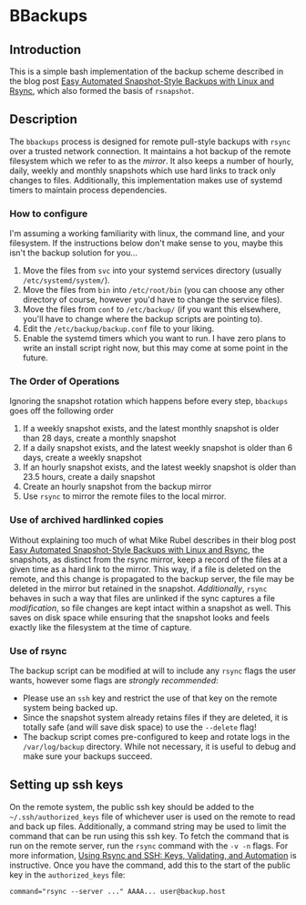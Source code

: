 # BBackups
## Introduction
This is a simple bash implementation of the backup scheme described in the blog post [Easy Automated Snapshot-Style Backups with Linux and Rsync](http://www.mikerubel.org/computers/rsync_snapshots/), which also formed the basis of `rsnapshot`.
## Description
The `bbackups` process is designed for remote pull-style backups with `rsync` over a trusted network connection. It maintains a hot backup of the remote filesystem which we refer to as the *mirror*. It also keeps a number of hourly, daily, weekly and monthly snapshots which use hard links to track only changes to files. Additionally, this implementation makes use of systemd timers to maintain process dependencies.
### How to configure
I'm assuming a working familiarity with linux, the command line, and your filesystem. If the instructions below don't make sense to you, maybe this isn't the backup solution for you...
1. Move the files from `svc` into your systemd services directory (usually `/etc/systemd/system/`).
2. Move the files from `bin` into `/etc/root/bin` (you can choose any other directory of course, however you'd have to change the service files).
3. Move the files from `conf` to `/etc/backup/` (if you want this elsewhere, you'll have to change where the backup scripts are pointing to).
4. Edit the `/etc/backup/backup.conf` file to your liking.
5. Enable the systemd timers which you want to run.
I have zero plans to write an install script right now, but this may come at some point in the future.
### The Order of Operations
Ignoring the snapshot rotation which happens before every step, `bbackups` goes off the following order
1. If a weekly snapshot exists, and the latest monthly snapshot is older than 28 days, create a monthly snapshot
2. If a daily snapshot exists, and the latest weekly snapshot is older than 6 days, create a weekly snapshot
3. If an hourly snapshot exists, and the latest weekly snapshot is older than 23.5 hours, create a daily snapshot
4. Create an hourly snapshot from the backup mirror
5. Use `rsync` to mirror the remote files to the local mirror.
### Use of archived hardlinked copies
Without explaining too much of what Mike Rubel describes in their blog post [Easy Automated Snapshot-Style Backups with Linux and Rsync](http://www.mikerubel.org/computers/rsync_snapshots/), the snapshots, as distinct from the rsync mirror, keep a record of the files at a given time as a hard link to the mirror. This way, if a file is deleted on the remote, and this change is propagated to the backup server, the file may be deleted in the mirror but retained in the snapshot. *Additionally*, `rsync` behaves in such a way that files are unlinked if the sync captures a file *modification*, so file changes are kept intact within a snapshot as well. This saves on disk space while ensuring that the snapshot looks and feels exactly like the filesystem at the time of capture.
### Use of rsync
The backup script can be modified at will to include any `rsync` flags the user wants, however some flags are *strongly recommended*:
 - Please use an `ssh` key and restrict the use of that key on the remote system being backed up.
 - Since the snapshot system already retains files if they are deleted, it is totally safe (and will save disk space) to use the `--delete` flag!
 - The backup script comes pre-configured to keep and rotate logs in the `/var/log/backup` directory. While not necessary, it is useful to debug and make sure your backups succeed.
## Setting up ssh keys
On the remote system, the public ssh key should be added to the `~/.ssh/authorized_keys` file of whichever user is used on the remote to read and back up files. Additionally, a command string may be used to limit the command that can be run using this ssh key.
To fetch the command that is run on the remote server, run the `rsync` command with the `-v -n` flags. For more information, [Using Rsync and SSH: Keys, Validating, and Automation](https://troy.jdmz.net/rsync/index.html) is instructive.
Once you have the command, add this to the start of the public key in the `authorized_keys` file:
```
command="rsync --server ..." AAAA... user@backup.host
```
